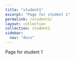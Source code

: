 ```yaml
---
title: "student1"
excerpt: "Page for student 1"
permalink: /student1/
layout: collection
collection: student1
sidebar:
  nav: "docs"
---
```

Page for student 1